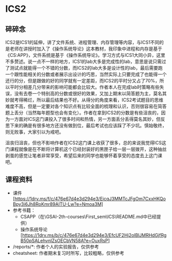 # ICS2
## 碎碎念
ICS2是ICS1的延伸，讲了文件系统、进程管理、内存管理等内容，与ICS1不同的是老师在讲授时加入了《操作系统导论》这本教材，我印象中进程和内存是基于《CS:APP》，文件系统是基于《操作系统导论》。学习方式与ICS1大同小异，这里不多赘述。说一点不一样的地方，ICS1的lab大多是完成性的lab，意思是说只需过了测试点就能得一个不错的分数，而ICS2的lab大多是设计性的lab，最后需要跑一个跟性能相关的分数或者展示出设计的巧思，当然实际上只要完成了也能得一个还行的分，但是跟做的好的同学就有一定差距，而ICS2的平时分又占了70%，所以平时分相差几分带来的影响可能都会比较大。作者本人在完成lab时策略有些失误，没有去卷一个特别高的分数或很好的效果，又加上期末以简答题为主，莫名其妙就考得稀烂，所以最后结果也不好。从得分的角度来看，ICS2考试题目的思维难度不高，但是一定要对各个知识点有比较全面的梳理和认识，否则很容易在简答题上丢分（当然每年题型也会有变化）。作者在拿到ICS2的分数是有些沮丧的，因为一方面对ICS这门课投入了很多时间和热情，另一方面丢分丢得莫名其妙，但反思下来的确是有很多地方还没有做到位，最后考试也应该踩了不少坑。慎始敬终，则无败事，大家引以为戒吧。

沮丧归沮丧，但也不影响作者在ICS2这门课上收获了很多，总的来说我觉得ICS这门课程就像是在不断将计算机这个已经封装好的黑匣子给一层一层拨开，这种抽丝剥茧的感觉让笔者非常享受，希望后来的同学也能够怀着享受的态度去上这门课吧。


## 课程资料
- 课件[https://1drv.ms/f/c/476e67d4e3d294e3/EicqJ3MMTcJFgOm7CxxHKQoBpy3i6Jh8RoKmr89AITU-Lw?e=Nmoa3M]
- 参考书籍：
  - CSAPP（在\GSAI-2th-courses\First_sem\ICS\README.md中已经提供）
  - 操作系统导论[https://1drv.ms/b/c/476e67d4e3d294e3/EfcUF2Hj2olBlJMRHdGjfRgB50pSALehvnIZsOECbVN58A?e=OuxRsP]
- /reports/*: 作者个人的实验报告，仅供参考
- cheatsheet: 作者期末复习时所写，比较粗略，仅供参考